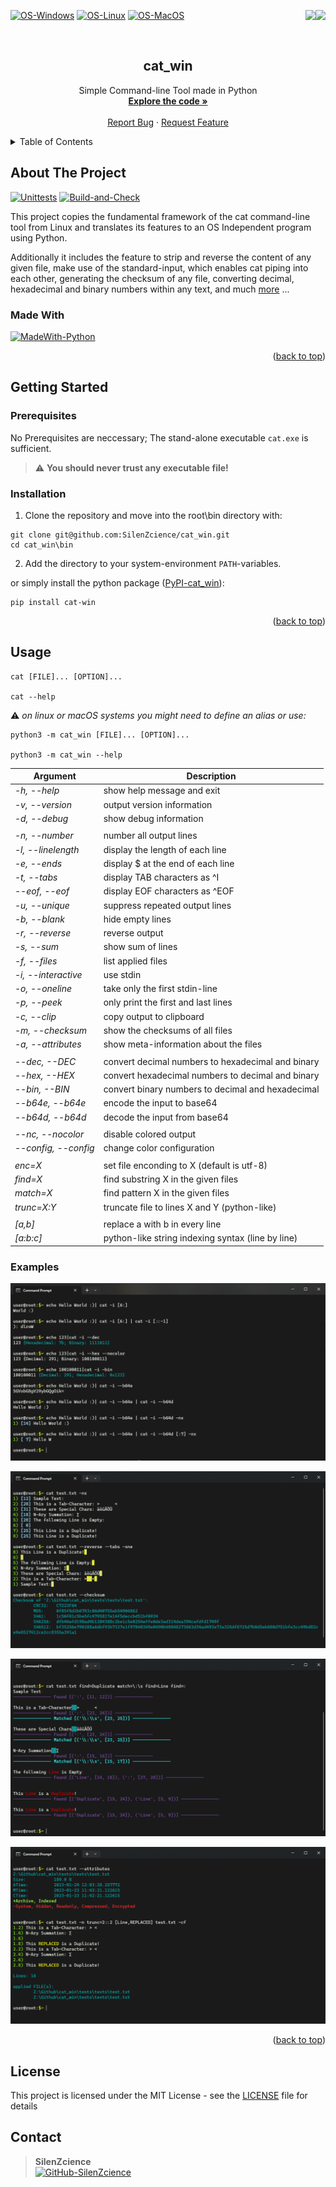 <div id="top"></div>

<p>
   <a href="https://pepy.tech/project/cat-win" alt="Downloads">
      <img src="https://static.pepy.tech/personalized-badge/cat-win?period=total&units=international_system&left_color=grey&right_color=orange&left_text=Downloads" align="right">
   </a>
   <a href="https://pypi.org/project/cat-win/" alt="Visitors">
      <img src="https://visitor-badge.laobi.icu/badge?page_id=SilenZcience.cat_win" align="right">
   </a>
</p>

[![OS-Windows]][OS-Windows]
[![OS-Linux]][OS-Linux]
[![OS-MacOS]][OS-MacOS]

<br/>
<div align="center">
<h2 align="center">cat_win</h2>
   <p align="center">
      Simple Command-line Tool made in Python
      <br/>
      <a href="https://github.com/SilenZcience/cat_win/blob/main/cat_win/cat.py">
         <strong>Explore the code »</strong>
      </a>
      <br/>
      <br/>
      <a href="https://github.com/SilenZcience/cat_win/issues">Report Bug</a>
      ·
      <a href="https://github.com/SilenZcience/cat_win/issues">Request Feature</a>
   </p>
</div>


<details>
   <summary>Table of Contents</summary>
   <ol>
      <li>
         <a href="#about-the-project">About The Project</a>
         <ul>
            <li><a href="#made-with">Made With</a></li>
         </ul>
      </li>
      <li>
         <a href="#getting-started">Getting Started</a>
         <ul>
            <li><a href="#prerequisites">Prerequisites</a></li>
            <li><a href="#installation">Installation</a></li>
         </ul>
      </li>
      <li><a href="#usage">Usage</a>
         <ul>
         <li><a href="#examples">Examples</a></li>
         </ul>
      </li>
      <li><a href="#license">License</a></li>
      <li><a href="#contact">Contact</a></li>
   </ol>
</details>

## About The Project

[![Unittests]](https://github.com/SilenZcience/cat_win/actions/workflows/unit_test.yml)
[![Build-and-Check]](https://github.com/SilenZcience/cat_win/actions/workflows/package_test.yml)

This project copies the fundamental framework of the cat command-line tool from Linux and translates its features to an OS Independent program using Python.

Additionally it includes the feature to strip and reverse the content of any given file, make use of the standard-input, which enables cat piping into each other, generating the checksum of any file, converting decimal, hexadecimal and binary numbers within any text, and much <a href="#usage">more</a> ...

### Made With
[![MadeWith-Python]](https://www.python.org/)

<p align="right">(<a href="#top">back to top</a>)</p>

## Getting Started

### Prerequisites

No Prerequisites are neccessary; The stand-alone executable `cat.exe` is sufficient.

> ⚠️ **You should never trust any executable file!**

### Installation

1. Clone the repository and move into the root\bin directory with:
```console
git clone git@github.com:SilenZcience/cat_win.git
cd cat_win\bin
```
2. Add the directory to your system-environment `PATH`-variables.

or simply install the python package ([PyPI-cat_win](https://pypi.org/project/cat-win/)):
```console
pip install cat-win
```
<p align="right">(<a href="#top">back to top</a>)</p>

## Usage

```console
cat [FILE]... [OPTION]...

cat --help
```

⚠️ *on linux or macOS systems you might need to define an alias or use:*
```console
python3 -m cat_win [FILE]... [OPTION]...

python3 -m cat_win --help
```

| Argument               | Description                                       |
|------------------------|---------------------------------------------------|
| *-h, --help*           | show help message and exit                        |
| *-v, --version*        | output version information                        |
| *-d, --debug*          | show debug information                            |
|                        |                                                   |
| *-n, --number*         | number all output lines                           |
| *-l, --linelength*     | display the length of each line                   |
| *-e, --ends*           | display $ at the end of each line                 |
| *-t, --tabs*           | display TAB characters as ^I                      |
| *--eof, --eof*         | display EOF characters as ^EOF                    |
| *-u, --unique*         | suppress repeated output lines                    |
| *-b, --blank*          | hide empty lines                                  |
| *-r, --reverse*        | reverse output                                    |
| *-s, --sum*            | show sum of lines                                 |
| *-f, --files*          | list applied files                                |
| *-i, --interactive*    | use stdin                                         |
| *-o, --oneline*        | take only the first stdin-line                    |
| *-p, --peek*           | only print the first and last lines               |
| *-c, --clip*           | copy output to clipboard                          |
| *-m, --checksum*       | show the checksums of all files                   |
| *-a, --attributes*     | show meta-information about the files             |
|                        |                                                   |
| *--dec, --DEC*         | convert decimal numbers to hexadecimal and binary |
| *--hex, --HEX*         | convert hexadecimal numbers to decimal and binary |
| *--bin, --BIN*         | convert binary numbers to decimal and hexadecimal |
| *--b64e, --b64e*       | encode the input to base64                        |
| *--b64d, --b64d*       | decode the input from base64                      |
|                        |                                                   |
| *--nc, --nocolor*      | disable colored output                            |
| *--config, --config*   | change color configuration                        |
|                        |                                                   |
| *enc=X*                | set file enconding to X (default is utf-8)        |
| *find=X*               | find substring X in the given files               |
| *match=X*              | find pattern X in the given files                 |
| *trunc=X:Y*            | truncate file to lines X and Y (python-like)      |
|                        |                                                   |
| *[a,b]*                | replace a with b in every line                    |
| *[a:​b:c]*              | python-like string indexing syntax (line by line) |

### Examples

![Example1](https://raw.githubusercontent.com/SilenZcience/cat_win/main/img/example1.png "example1")

![Example2](https://raw.githubusercontent.com/SilenZcience/cat_win/main/img/example2.png "example2")

![Example3](https://raw.githubusercontent.com/SilenZcience/cat_win/main/img/example3.png "example3")

![Example4](https://raw.githubusercontent.com/SilenZcience/cat_win/main/img/example4.png "example4")

<p align="right">(<a href="#top">back to top</a>)</p>

## License

This project is licensed under the MIT License - see the [LICENSE](https://github.com/SilenZcience/cat_win/blob/main/LICENSE) file for details

## Contact

> **SilenZcience** <br/>
[![GitHub-SilenZcience][GitHub-SilenZcience]](https://github.com/SilenZcience)

[OS-Windows]: https://svgshare.com/i/ZhY.svg
[OS-Linux]: https://svgshare.com/i/Zhy.svg
[OS-MacOS]: https://svgshare.com/i/ZjP.svg

[Unittests]: https://github.com/SilenZcience/cat_win/actions/workflows/unit_test.yml/badge.svg
[Build-and-Check]: https://github.com/SilenZcience/cat_win/actions/workflows/package_test.yml/badge.svg

[MadeWith-Python]: https://img.shields.io/badge/Made%20with-Python-brightgreen

[GitHub-SilenZcience]: https://img.shields.io/badge/GitHub-SilenZcience-orange
